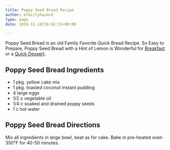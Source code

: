 ```yaml
---
title: Poppy Seed Bread Recipe
author: elkcityhazard
type: page
date: 2019-12-16T16:01:53+00:00

---
```

Poppy Seed Bread is an old Family Favorite Quick Bread Recipe. So Easy to Prepare, Poppy Seed Bread with a Hint of Lemon is Wonderful for [Breakfast][1] or a [Quick Dessert][2].

## Poppy Seed Bread Ingredients

  * 1 pkg. yellow cake mix
  * 1 pkg. toasted coconut instant pudding
  * 4 large eggs
  * 1/2 c vegetable oil
  * 1/4 c soaked and drained poppy seeds
  * 1 c hot water

## Poppy Seed Bread Directions

Mix all ingredients in large bowl, beat as for cake. Bake in pre-heated oven 350&#8457; for 40-50 minutes.

 [1]: /wordpress/easy-breakfast-recipes/
 [2]: /wordpress/dessert-recipes/